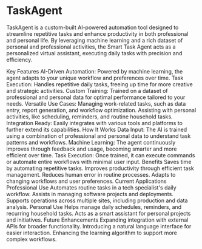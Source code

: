 # TaskAgent
TaskAgent is a custom-built AI-powered automation tool designed to streamline repetitive tasks and enhance productivity in both professional and personal life. By leveraging machine learning and a rich dataset of personal and professional activities, the Smart Task Agent acts as a personalized virtual assistant, executing daily tasks with precision and efficiency.

Key Features
AI-Driven Automation: Powered by machine learning, the agent adapts to your unique workflow and preferences over time.
Task Execution: Handles repetitive daily tasks, freeing up time for more creative and strategic activities.
Custom Training: Trained on a dataset of professional and personal data for optimal performance tailored to your needs.
Versatile Use Cases:
Managing work-related tasks, such as data entry, report generation, and workflow optimization.
Assisting with personal activities, like scheduling, reminders, and routine household tasks.
Integration Ready: Easily integrates with various tools and platforms to further extend its capabilities.
How It Works
Data Input: The AI is trained using a combination of professional and personal data to understand task patterns and workflows.
Machine Learning: The agent continuously improves through feedback and usage, becoming smarter and more efficient over time.
Task Execution: Once trained, it can execute commands or automate entire workflows with minimal user input.
Benefits
Saves time by automating repetitive tasks.
Improves productivity through efficient task management.
Reduces human error in routine processes.
Adapts to changing workflows and user preferences.
Current Applications
Professional Use
Automates routine tasks in a tech specialist's daily workflow.
Assists in managing software projects and deployments.
Supports operations across multiple sites, including production and data analysis.
Personal Use
Helps manage daily schedules, reminders, and recurring household tasks.
Acts as a smart assistant for personal projects and initiatives.
Future Enhancements
Expanding integration with external APIs for broader functionality.
Introducing a natural language interface for easier interaction.
Enhancing the learning algorithm to support more complex workflows.
